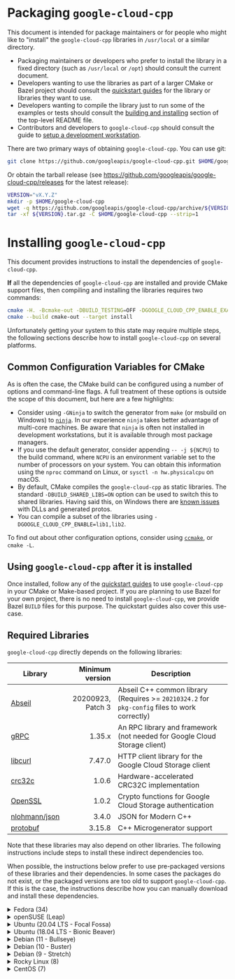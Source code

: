 # Packaging `google-cloud-cpp`

<!-- This is an automatically generated file -->
<!-- Make changes in ci/generate-markdown/generate-packaging.sh -->

This document is intended for package maintainers or for people who might like
to "install" the `google-cloud-cpp` libraries in `/usr/local` or a similar
directory.

* Packaging maintainers or developers who prefer to install the library in a
  fixed directory (such as `/usr/local` or `/opt`) should consult the current
  document.
* Developers wanting to use the libraries as part of a larger CMake or Bazel
  project should consult the [quickstart guides](/README.md#quickstart) for the
  library or libraries they want to use.
* Developers wanting to compile the library just to run some of the examples or
  tests should consult the
  [building and installing](/README.md#building-and-installing) section of the
  top-level README file.
* Contributors and developers to `google-cloud-cpp` should consult the guide to
  [setup a development workstation][howto-setup-dev-workstation].

[howto-setup-dev-workstation]: /doc/contributor/howto-guide-setup-development-workstation.md
[ninja-build]: https://ninja-build.org/
[ccmake]: https://cmake.org/cmake/help/latest/manual/ccmake.1.html
[issues-5489]: https://github.com/googleapis/google-cloud-cpp/issues/5849

There are two primary ways of obtaining `google-cloud-cpp`. You can use git:

```bash
git clone https://github.com/googleapis/google-cloud-cpp.git $HOME/google-cloud-cpp
```

Or obtain the tarball release (see
https://github.com/googleapis/google-cloud-cpp/releases for the latest
release):

```bash
VERSION="vX.Y.Z"
mkdir -p $HOME/google-cloud-cpp
wget -q https://github.com/googleapis/google-cloud-cpp/archive/${VERSION}.tar.gz
tar -xf ${VERSION}.tar.gz -C $HOME/google-cloud-cpp --strip=1
```

# Installing `google-cloud-cpp`

<!-- This is an automatically generated file -->
<!-- Make changes in ci/generate-markdown/generate-packaging.sh -->

This document provides instructions to install the dependencies of
`google-cloud-cpp`.

**If** all the dependencies of `google-cloud-cpp` are installed and provide
CMake support files, then compiling and installing the libraries
requires two commands:

```bash
cmake -H. -Bcmake-out -DBUILD_TESTING=OFF -DGOOGLE_CLOUD_CPP_ENABLE_EXAMPLES=OFF
cmake --build cmake-out --target install
```

Unfortunately getting your system to this state may require multiple steps,
the following sections describe how to install `google-cloud-cpp` on several
platforms.

## Common Configuration Variables for CMake

As is often the case, the CMake build can be configured using a number of
options and command-line flags.  A full treatment of these options is outside
the scope of this document, but here are a few highlights:

* Consider using `-GNinja` to switch the generator from `make` (or msbuild on
  Windows) to [`ninja`][ninja-build]. In our experience `ninja` takes better
  advantage of multi-core machines. Be aware that `ninja` is often not
  installed in development workstations, but it is available through most
  package managers.
* If you use the default generator, consider appending `-- -j ${NCPU}` to the
  build command, where `NCPU` is an environment variable set to the number of
  processors on your system. You can obtain this information using
  the `nproc` command on Linux, or `sysctl -n hw.physicalcpu` on macOS.
* By default, CMake compiles the `google-cloud-cpp` as static libraries. The
  standard `-DBUILD_SHARED_LIBS=ON` option can be used to switch this to shared
  libraries.  Having said this, on Windows there are [known issues][issues-5489]
  with DLLs and generated protos.
* You can compile a subset of the libraries using
  `-DGOOGLE_CLOUD_CPP_ENABLE=lib1,lib2`.

To find out about other configuration options, consider using
[`ccmake`][ccmake], or `cmake -L`.

## Using `google-cloud-cpp` after it is installed

Once installed, follow any of the [quickstart guides](/README.md#quickstart) to
use `google-cloud-cpp` in your CMake or Make-based project. If you are planning
to use Bazel for your own project, there is no need to install
`google-cloud-cpp`, we provide Bazel `BUILD` files for this purpose. The
quickstart guides also cover this use-case.

## Required Libraries

`google-cloud-cpp` directly depends on the following libraries:

| Library | Minimum version | Description |
| ------- | --------------: | ----------- |
| [Abseil][abseil-gh] | 20200923, Patch 3 | Abseil C++ common library (Requires >= `20210324.2` for `pkg-config` files to work correctly)|
| [gRPC][gRPC-gh] | 1.35.x | An RPC library and framework (not needed for Google Cloud Storage client) |
| [libcurl][libcurl-gh] | 7.47.0  | HTTP client library for the Google Cloud Storage client |
| [crc32c][crc32c-gh]  | 1.0.6 | Hardware-accelerated CRC32C implementation |
| [OpenSSL][OpenSSL-gh] | 1.0.2 | Crypto functions for Google Cloud Storage authentication |
| [nlohmann/json][nlohmann-json-gh] | 3.4.0 | JSON for Modern C++ |
| [protobuf][protobuf-gh] | 3.15.8 | C++ Microgenerator support |

[abseil-gh]: https://github.com/abseil/abseil-cpp
[gRPC-gh]: https://github.com/grpc/grpc
[libcurl-gh]: https://github.com/curl/curl
[crc32c-gh]: https://github.com/google/crc32c
[OpenSSL-gh]: https://github.com/openssl/openssl
[nlohmann-json-gh]: https://github.com/nlohmann/json
[protobuf-gh]: https://github.com/protocolbuffers/protobuf

Note that these libraries may also depend on other libraries. The following
instructions include steps to install these indirect dependencies too.

When possible, the instructions below prefer to use pre-packaged versions of
these libraries and their dependencies. In some cases the packages do not exist,
or the packaged versions are too old to support `google-cloud-cpp`. If this is
the case, the instructions describe how you can manually download and install
these dependencies.

<details>
<summary>Fedora (34)</summary>
<br>

Install the minimal development tools:

```bash
sudo dnf makecache && \
sudo dnf install -y ccache cmake curl findutils gcc-c++ git make ninja-build \
        openssl-devel patch unzip tar wget zip zlib-devel
```

Fedora 34 includes packages for gRPC and Protobuf, but they are not
recent enough to support the protos published by Google Cloud. The indirect
dependencies of libcurl, Protobuf, and gRPC are recent enough for our needs.

```bash
sudo dnf makecache && \
sudo dnf install -y c-ares-devel re2-devel libcurl-devel
```

Fedora's version of `pkg-config` (https://github.com/pkgconf/pkgconf) is slow
when handling `.pc` files with lots of `Requires:` deps, which happens with
Abseil. If you plan to use `pkg-config` with any of the installed artifacts,
you may want to use a recent version of the standard `pkg-config` binary. If
not, `sudo dnf install pkgconfig` should work.

```bash
mkdir -p $HOME/Downloads/pkg-config-cpp && cd $HOME/Downloads/pkg-config-cpp
curl -sSL https://pkgconfig.freedesktop.org/releases/pkg-config-0.29.2.tar.gz | \
    tar -xzf - --strip-components=1 && \
    ./configure --with-internal-glib && \
    make -j ${NCPU:-4} && \
sudo make install && \
sudo ldconfig
```

The following steps will install libraries and tools in `/usr/local`. By
default pkg-config does not search in these directories.

```bash
export PKG_CONFIG_PATH=/usr/local/lib64/pkgconfig:/usr/local/lib/pkgconfig:/usr/lib64/pkgconfig
```

#### Abseil

We need a recent version of Abseil.

```bash
mkdir -p $HOME/Downloads/abseil-cpp && cd $HOME/Downloads/abseil-cpp
curl -sSL https://github.com/abseil/abseil-cpp/archive/20211102.0.tar.gz | \
    tar -xzf - --strip-components=1 && \
    sed -i 's/^#define ABSL_OPTION_USE_\(.*\) 2/#define ABSL_OPTION_USE_\1 0/' "absl/base/options.h" && \
    cmake \
      -DCMAKE_BUILD_TYPE=Release \
      -DBUILD_TESTING=OFF \
      -DBUILD_SHARED_LIBS=yes \
      -DCMAKE_CXX_STANDARD=11 \
      -H. -Bcmake-out && \
    cmake --build cmake-out -- -j ${NCPU:-4} && \
sudo cmake --build cmake-out --target install -- -j ${NCPU:-4} && \
sudo ldconfig
```

#### crc32c

The project depends on the Crc32c library, we need to compile this from
source:

```bash
mkdir -p $HOME/Downloads/crc32c && cd $HOME/Downloads/crc32c
curl -sSL https://github.com/google/crc32c/archive/1.1.2.tar.gz | \
    tar -xzf - --strip-components=1 && \
    cmake \
        -DCMAKE_BUILD_TYPE=Release \
        -DBUILD_SHARED_LIBS=yes \
        -DCRC32C_BUILD_TESTS=OFF \
        -DCRC32C_BUILD_BENCHMARKS=OFF \
        -DCRC32C_USE_GLOG=OFF \
        -H. -Bcmake-out && \
    cmake --build cmake-out -- -j ${NCPU:-4} && \
sudo cmake --build cmake-out --target install -- -j ${NCPU:-4} && \
sudo ldconfig
```

#### nlohmann_json library

The project depends on the nlohmann_json library. We use CMake to
install it as this installs the necessary CMake configuration files.
Note that this is a header-only library, and often installed manually.
This leaves your environment without support for CMake pkg-config.

```bash
mkdir -p $HOME/Downloads/json && cd $HOME/Downloads/json
curl -sSL https://github.com/nlohmann/json/archive/v3.10.4.tar.gz | \
    tar -xzf - --strip-components=1 && \
    cmake \
      -DCMAKE_BUILD_TYPE=Release \
      -DBUILD_SHARED_LIBS=yes \
      -DBUILD_TESTING=OFF \
      -DJSON_BuildTests=OFF \
      -H. -Bcmake-out/nlohmann/json && \
sudo cmake --build cmake-out/nlohmann/json --target install -- -j ${NCPU:-4} && \
sudo ldconfig
```

#### Protobuf

Unless you are only using the Google Cloud Storage library the project
needs Protobuf and gRPC. Unfortunately the version of Protobuf that ships
with Fedora 34 is not recent enough to support the protos published by
Google Cloud. We need to build from source:

```bash
mkdir -p $HOME/Downloads/protobuf && cd $HOME/Downloads/protobuf
curl -sSL https://github.com/protocolbuffers/protobuf/archive/v3.19.1.tar.gz | \
    tar -xzf - --strip-components=1 && \
    cmake \
        -DCMAKE_BUILD_TYPE=Release \
        -DBUILD_SHARED_LIBS=yes \
        -Dprotobuf_BUILD_TESTS=OFF \
        -Hcmake -Bcmake-out && \
sudo cmake --build cmake-out --target install -- -j ${NCPU:-4} && \
sudo ldconfig
```

#### gRPC

Finally we build gRPC from source also:

```bash
mkdir -p $HOME/Downloads/grpc && cd $HOME/Downloads/grpc
curl -sSL https://github.com/grpc/grpc/archive/v1.42.0.tar.gz | \
    tar -xzf - --strip-components=1 && \
    cmake \
        -DCMAKE_BUILD_TYPE=Release \
        -DBUILD_SHARED_LIBS=ON \
        -DgRPC_INSTALL=ON \
        -DgRPC_BUILD_TESTS=OFF \
        -DgRPC_ABSL_PROVIDER=package \
        -DgRPC_CARES_PROVIDER=package \
        -DgRPC_PROTOBUF_PROVIDER=package \
        -DgRPC_RE2_PROVIDER=package \
        -DgRPC_SSL_PROVIDER=package \
        -DgRPC_ZLIB_PROVIDER=package \
        -H. -Bcmake-out && \
sudo cmake --build cmake-out --target install -- -j ${NCPU:-4} && \
sudo ldconfig
```

#### Compile and install the main project

We can now compile and install `google-cloud-cpp`

```bash
# Pick a location to install the artifacts, e.g., `/usr/local` or `/opt`
PREFIX="${HOME}/google-cloud-cpp-installed"
cmake -H. -Bcmake-out \
  -DBUILD_TESTING=OFF \
  -DGOOGLE_CLOUD_CPP_ENABLE_EXAMPLES=OFF \
  -DCMAKE_INSTALL_PREFIX="${PREFIX}"
cmake --build cmake-out -- -j "$(nproc)"
cmake --build cmake-out --target install
```

</details>

<details>
<summary>openSUSE (Leap)</summary>
<br>

Install the minimal development tools, libcurl and OpenSSL. The gRPC Makefile
uses `which` to determine whether the compiler is available. Install this
command for the extremely rare case where it may be missing from your
workstation or build server.

```bash
sudo zypper refresh && \
sudo zypper install --allow-downgrade -y automake ccache cmake curl \
        gcc gcc-c++ git gzip libcurl-devel libopenssl-devel \
        libtool make patch re2-devel tar wget which zlib zlib-devel-static
```

The following steps will install libraries and tools in `/usr/local`. openSUSE
does not search for shared libraries in these directories by default, there
are multiple ways to solve this problem, the following steps are one solution:

```bash
(echo "/usr/local/lib" ; echo "/usr/local/lib64") | \
sudo tee /etc/ld.so.conf.d/usrlocal.conf
export PKG_CONFIG_PATH=/usr/local/lib/pkgconfig:/usr/local/lib64/pkgconfig
export PATH=/usr/local/bin:${PATH}
```

#### Abseil

We need a recent version of Abseil.

```bash
mkdir -p $HOME/Downloads/abseil-cpp && cd $HOME/Downloads/abseil-cpp
curl -sSL https://github.com/abseil/abseil-cpp/archive/20211102.0.tar.gz | \
    tar -xzf - --strip-components=1 && \
    sed -i 's/^#define ABSL_OPTION_USE_\(.*\) 2/#define ABSL_OPTION_USE_\1 0/' "absl/base/options.h" && \
    cmake \
      -DCMAKE_BUILD_TYPE=Release \
      -DBUILD_TESTING=OFF \
      -DBUILD_SHARED_LIBS=yes \
      -DCMAKE_CXX_STANDARD=11 \
      -H. -Bcmake-out && \
    cmake --build cmake-out -- -j ${NCPU:-4} && \
sudo cmake --build cmake-out --target install -- -j ${NCPU:-4} && \
sudo ldconfig
```

#### Protobuf

We need to install a version of Protobuf that is recent enough to support the
Google Cloud Platform proto files:

```bash
mkdir -p $HOME/Downloads/protobuf && cd $HOME/Downloads/protobuf
curl -sSL https://github.com/protocolbuffers/protobuf/archive/v3.19.1.tar.gz | \
    tar -xzf - --strip-components=1 && \
    cmake \
        -DCMAKE_BUILD_TYPE=Release \
        -DBUILD_SHARED_LIBS=yes \
        -Dprotobuf_BUILD_TESTS=OFF \
        -Hcmake -Bcmake-out && \
    cmake --build cmake-out -- -j ${NCPU:-4} && \
sudo cmake --build cmake-out --target install -- -j ${NCPU:-4} && \
sudo ldconfig
```

#### c-ares

Recent versions of gRPC require c-ares >= 1.11, while openSUSE/Leap
distributes c-ares-1.9. Manually install a newer version:

```bash
mkdir -p $HOME/Downloads/c-ares && cd $HOME/Downloads/c-ares
curl -sSL https://github.com/c-ares/c-ares/archive/cares-1_14_0.tar.gz | \
    tar -xzf - --strip-components=1 && \
    ./buildconf && ./configure && make -j ${NCPU:-4} && \
sudo make install && \
sudo ldconfig
```

#### gRPC

We also need a version of gRPC that is recent enough to support the Google
Cloud Platform proto files. We manually install it using:

```bash
mkdir -p $HOME/Downloads/grpc && cd $HOME/Downloads/grpc
curl -sSL https://github.com/grpc/grpc/archive/v1.42.0.tar.gz | \
    tar -xzf - --strip-components=1 && \
    cmake \
        -DCMAKE_BUILD_TYPE=Release \
        -DgRPC_INSTALL=ON \
        -DgRPC_BUILD_TESTS=OFF \
        -DgRPC_ABSL_PROVIDER=package \
        -DgRPC_CARES_PROVIDER=package \
        -DgRPC_PROTOBUF_PROVIDER=package \
        -DgRPC_RE2_PROVIDER=package \
        -DgRPC_SSL_PROVIDER=package \
        -DgRPC_ZLIB_PROVIDER=package \
        -H. -Bcmake-out && \
    cmake --build cmake-out -- -j ${NCPU:-4} && \
sudo cmake --build cmake-out --target install -- -j ${NCPU:-4} && \
sudo ldconfig
```

#### crc32c

The project depends on the Crc32c library, we need to compile this from
source:

```bash
mkdir -p $HOME/Downloads/crc32c && cd $HOME/Downloads/crc32c
curl -sSL https://github.com/google/crc32c/archive/1.1.2.tar.gz | \
    tar -xzf - --strip-components=1 && \
    cmake \
        -DCMAKE_BUILD_TYPE=Release \
        -DBUILD_SHARED_LIBS=yes \
        -DCRC32C_BUILD_TESTS=OFF \
        -DCRC32C_BUILD_BENCHMARKS=OFF \
        -DCRC32C_USE_GLOG=OFF \
        -H. -Bcmake-out && \
    cmake --build cmake-out -- -j ${NCPU:-4} && \
sudo cmake --build cmake-out --target install -- -j ${NCPU:-4} && \
sudo ldconfig
```

#### nlohmann_json library

The project depends on the nlohmann_json library. We use CMake to
install it as this installs the necessary CMake configuration files.
Note that this is a header-only library, and often installed manually.
This leaves your environment without support for CMake pkg-config.

```bash
mkdir -p $HOME/Downloads/json && cd $HOME/Downloads/json
curl -sSL https://github.com/nlohmann/json/archive/v3.10.4.tar.gz | \
    tar -xzf - --strip-components=1 && \
    cmake \
      -DCMAKE_BUILD_TYPE=Release \
      -DBUILD_SHARED_LIBS=yes \
      -DBUILD_TESTING=OFF \
      -DJSON_BuildTests=OFF \
      -H. -Bcmake-out/nlohmann/json && \
sudo cmake --build cmake-out/nlohmann/json --target install -- -j ${NCPU:-4} && \
sudo ldconfig
```

#### Compile and install the main project

We can now compile and install `google-cloud-cpp`

```bash
# Pick a location to install the artifacts, e.g., `/usr/local` or `/opt`
PREFIX="${HOME}/google-cloud-cpp-installed"
cmake -H. -Bcmake-out \
  -DBUILD_TESTING=OFF \
  -DGOOGLE_CLOUD_CPP_ENABLE_EXAMPLES=OFF \
  -DCMAKE_INSTALL_PREFIX="${PREFIX}"
cmake --build cmake-out -- -j "$(nproc)"
cmake --build cmake-out --target install
```

</details>

<details>
<summary>Ubuntu (20.04 LTS - Focal Fossa)</summary>
<br>

Install the minimal development tools, libcurl, OpenSSL and libc-ares:

```bash
export DEBIAN_FRONTEND=noninteractive
sudo apt-get update && \
sudo apt-get --no-install-recommends install -y apt-transport-https apt-utils \
        automake build-essential ccache cmake ca-certificates curl git \
        gcc g++ libc-ares-dev libc-ares2 libcurl4-openssl-dev libre2-dev \
        libssl-dev m4 make pkg-config tar wget zlib1g-dev
```

#### Abseil

We need a recent version of Abseil.

```bash
mkdir -p $HOME/Downloads/abseil-cpp && cd $HOME/Downloads/abseil-cpp
curl -sSL https://github.com/abseil/abseil-cpp/archive/20211102.0.tar.gz | \
    tar -xzf - --strip-components=1 && \
    sed -i 's/^#define ABSL_OPTION_USE_\(.*\) 2/#define ABSL_OPTION_USE_\1 0/' "absl/base/options.h" && \
    cmake \
      -DCMAKE_BUILD_TYPE=Release \
      -DBUILD_TESTING=OFF \
      -DBUILD_SHARED_LIBS=yes \
      -DCMAKE_CXX_STANDARD=11 \
      -H. -Bcmake-out && \
    cmake --build cmake-out -- -j ${NCPU:-4} && \
sudo cmake --build cmake-out --target install -- -j ${NCPU:-4} && \
sudo ldconfig
```

#### Protobuf

We need to install a version of Protobuf that is recent enough to support the
Google Cloud Platform proto files:

```bash
mkdir -p $HOME/Downloads/protobuf && cd $HOME/Downloads/protobuf
curl -sSL https://github.com/protocolbuffers/protobuf/archive/v3.19.1.tar.gz | \
    tar -xzf - --strip-components=1 && \
    cmake \
        -DCMAKE_BUILD_TYPE=Release \
        -DBUILD_SHARED_LIBS=yes \
        -Dprotobuf_BUILD_TESTS=OFF \
        -Hcmake -Bcmake-out && \
    cmake --build cmake-out -- -j ${NCPU:-4} && \
sudo cmake --build cmake-out --target install -- -j ${NCPU:-4} && \
sudo ldconfig
```

#### gRPC

We also need a version of gRPC that is recent enough to support the Google
Cloud Platform proto files. We install it using:

```bash
mkdir -p $HOME/Downloads/grpc && cd $HOME/Downloads/grpc
curl -sSL https://github.com/grpc/grpc/archive/v1.42.0.tar.gz | \
    tar -xzf - --strip-components=1 && \
    cmake \
        -DCMAKE_BUILD_TYPE=Release \
        -DgRPC_INSTALL=ON \
        -DgRPC_BUILD_TESTS=OFF \
        -DgRPC_ABSL_PROVIDER=package \
        -DgRPC_CARES_PROVIDER=package \
        -DgRPC_PROTOBUF_PROVIDER=package \
        -DgRPC_RE2_PROVIDER=package \
        -DgRPC_SSL_PROVIDER=package \
        -DgRPC_ZLIB_PROVIDER=package \
        -H. -Bcmake-out && \
    cmake --build cmake-out -- -j ${NCPU:-4} && \
sudo cmake --build cmake-out --target install -- -j ${NCPU:-4} && \
sudo ldconfig
```

#### crc32c

The project depends on the Crc32c library, we need to compile this from
source:

```bash
mkdir -p $HOME/Downloads/crc32c && cd $HOME/Downloads/crc32c
curl -sSL https://github.com/google/crc32c/archive/1.1.2.tar.gz | \
    tar -xzf - --strip-components=1 && \
    cmake \
        -DCMAKE_BUILD_TYPE=Release \
        -DBUILD_SHARED_LIBS=yes \
        -DCRC32C_BUILD_TESTS=OFF \
        -DCRC32C_BUILD_BENCHMARKS=OFF \
        -DCRC32C_USE_GLOG=OFF \
        -H. -Bcmake-out && \
    cmake --build cmake-out -- -j ${NCPU:-4} && \
sudo cmake --build cmake-out --target install -- -j ${NCPU:-4} && \
sudo ldconfig
```

#### nlohmann_json library

The project depends on the nlohmann_json library. We use CMake to
install it as this installs the necessary CMake configuration files.
Note that this is a header-only library, and often installed manually.
This leaves your environment without support for CMake pkg-config.

```bash
mkdir -p $HOME/Downloads/json && cd $HOME/Downloads/json
curl -sSL https://github.com/nlohmann/json/archive/v3.10.4.tar.gz | \
    tar -xzf - --strip-components=1 && \
    cmake \
      -DCMAKE_BUILD_TYPE=Release \
      -DBUILD_SHARED_LIBS=yes \
      -DBUILD_TESTING=OFF \
      -DJSON_BuildTests=OFF \
      -H. -Bcmake-out/nlohmann/json && \
sudo cmake --build cmake-out/nlohmann/json --target install -- -j ${NCPU:-4} && \
sudo ldconfig
```

#### Compile and install the main project

We can now compile and install `google-cloud-cpp`

```bash
# Pick a location to install the artifacts, e.g., `/usr/local` or `/opt`
PREFIX="${HOME}/google-cloud-cpp-installed"
cmake -H. -Bcmake-out \
  -DBUILD_TESTING=OFF \
  -DGOOGLE_CLOUD_CPP_ENABLE_EXAMPLES=OFF \
  -DCMAKE_INSTALL_PREFIX="${PREFIX}"
cmake --build cmake-out -- -j "$(nproc)"
cmake --build cmake-out --target install
```

</details>

<details>
<summary>Ubuntu (18.04 LTS - Bionic Beaver)</summary>
<br>

Install the minimal development tools, libcurl, OpenSSL and libc-ares:

```bash
sudo apt-get update && \
sudo apt-get --no-install-recommends install -y apt-transport-https apt-utils \
        automake build-essential ccache cmake ca-certificates curl git \
        gcc g++ libc-ares-dev libc-ares2 libcurl4-openssl-dev libssl-dev m4 \
        make pkg-config tar wget zlib1g-dev
```

#### Abseil

We need a recent version of Abseil.

```bash
mkdir -p $HOME/Downloads/abseil-cpp && cd $HOME/Downloads/abseil-cpp
curl -sSL https://github.com/abseil/abseil-cpp/archive/20211102.0.tar.gz | \
    tar -xzf - --strip-components=1 && \
    sed -i 's/^#define ABSL_OPTION_USE_\(.*\) 2/#define ABSL_OPTION_USE_\1 0/' "absl/base/options.h" && \
    cmake \
      -DCMAKE_BUILD_TYPE=Release \
      -DBUILD_TESTING=OFF \
      -DBUILD_SHARED_LIBS=yes \
      -DCMAKE_CXX_STANDARD=11 \
      -H. -Bcmake-out && \
    cmake --build cmake-out -- -j ${NCPU:-4} && \
sudo cmake --build cmake-out --target install -- -j ${NCPU:-4} && \
sudo ldconfig
```

#### Protobuf

We need to install a version of Protobuf that is recent enough to support the
Google Cloud Platform proto files:

```bash
mkdir -p $HOME/Downloads/protobuf && cd $HOME/Downloads/protobuf
curl -sSL https://github.com/protocolbuffers/protobuf/archive/v3.19.1.tar.gz | \
    tar -xzf - --strip-components=1 && \
    cmake \
        -DCMAKE_BUILD_TYPE=Release \
        -DBUILD_SHARED_LIBS=yes \
        -Dprotobuf_BUILD_TESTS=OFF \
        -Hcmake -Bcmake-out && \
    cmake --build cmake-out -- -j ${NCPU:-4} && \
sudo cmake --build cmake-out --target install -- -j ${NCPU:-4} && \
sudo ldconfig
```

#### RE2

We need a newer version of RE2 than the system package provides.

```bash
mkdir -p $HOME/Downloads/re2 && cd $HOME/Downloads/re2
curl -sSL https://github.com/google/re2/archive/2020-11-01.tar.gz | \
    tar -xzf - --strip-components=1 && \
    cmake -DCMAKE_BUILD_TYPE=Release \
        -DBUILD_SHARED_LIBS=ON \
        -DRE2_BUILD_TESTING=OFF \
        -H. -Bcmake-out && \
    cmake --build cmake-out -- -j ${NCPU:-4} && \
sudo cmake --build cmake-out --target install -- -j ${NCPU:-4} && \
sudo ldconfig
```

#### gRPC

We also need a version of gRPC that is recent enough to support the Google
Cloud Platform proto files. We install it using:

```bash
mkdir -p $HOME/Downloads/grpc && cd $HOME/Downloads/grpc
curl -sSL https://github.com/grpc/grpc/archive/v1.42.0.tar.gz | \
    tar -xzf - --strip-components=1 && \
    cmake \
        -DCMAKE_BUILD_TYPE=Release \
        -DgRPC_INSTALL=ON \
        -DgRPC_BUILD_TESTS=OFF \
        -DgRPC_ABSL_PROVIDER=package \
        -DgRPC_CARES_PROVIDER=package \
        -DgRPC_PROTOBUF_PROVIDER=package \
        -DgRPC_RE2_PROVIDER=package \
        -DgRPC_SSL_PROVIDER=package \
        -DgRPC_ZLIB_PROVIDER=package \
        -H. -Bcmake-out && \
    cmake --build cmake-out -- -j ${NCPU:-4} && \
sudo cmake --build cmake-out --target install -- -j ${NCPU:-4} && \
sudo ldconfig
```

#### crc32c

The project depends on the Crc32c library, we need to compile this from
source:

```bash
mkdir -p $HOME/Downloads/crc32c && cd $HOME/Downloads/crc32c
curl -sSL https://github.com/google/crc32c/archive/1.1.2.tar.gz | \
    tar -xzf - --strip-components=1 && \
    cmake \
        -DCMAKE_BUILD_TYPE=Release \
        -DBUILD_SHARED_LIBS=yes \
        -DCRC32C_BUILD_TESTS=OFF \
        -DCRC32C_BUILD_BENCHMARKS=OFF \
        -DCRC32C_USE_GLOG=OFF \
        -H. -Bcmake-out && \
    cmake --build cmake-out -- -j ${NCPU:-4} && \
sudo cmake --build cmake-out --target install -- -j ${NCPU:-4} && \
sudo ldconfig
```

#### nlohmann_json library

The project depends on the nlohmann_json library. We use CMake to
install it as this installs the necessary CMake configuration files.
Note that this is a header-only library, and often installed manually.
This leaves your environment without support for CMake pkg-config.

```bash
mkdir -p $HOME/Downloads/json && cd $HOME/Downloads/json
curl -sSL https://github.com/nlohmann/json/archive/v3.10.4.tar.gz | \
    tar -xzf - --strip-components=1 && \
    cmake \
      -DCMAKE_BUILD_TYPE=Release \
      -DBUILD_SHARED_LIBS=yes \
      -DBUILD_TESTING=OFF \
      -DJSON_BuildTests=OFF \
      -H. -Bcmake-out/nlohmann/json && \
sudo cmake --build cmake-out/nlohmann/json --target install -- -j ${NCPU:-4} && \
sudo ldconfig
```

#### Compile and install the main project

We can now compile and install `google-cloud-cpp`

```bash
# Pick a location to install the artifacts, e.g., `/usr/local` or `/opt`
PREFIX="${HOME}/google-cloud-cpp-installed"
cmake -H. -Bcmake-out \
  -DBUILD_TESTING=OFF \
  -DGOOGLE_CLOUD_CPP_ENABLE_EXAMPLES=OFF \
  -DCMAKE_INSTALL_PREFIX="${PREFIX}"
cmake --build cmake-out -- -j "$(nproc)"
cmake --build cmake-out --target install
```

</details>

<details>
<summary>Debian (11 - Bullseye)</summary>
<br>

Install the minimal development tools, libcurl, and OpenSSL:

```bash
sudo apt-get update && \
sudo apt-get --no-install-recommends install -y apt-transport-https apt-utils \
        automake build-essential ca-certificates ccache cmake curl git \
        gcc g++ libc-ares-dev libc-ares2 libcurl4-openssl-dev libre2-dev \
        libssl-dev m4 make ninja-build pkg-config tar wget zlib1g-dev
```

#### Abseil

Debian 11 ships with Abseil==20200923.3.  Unfortunately, the current gRPC version needs
Abseil>=20210324.

```bash
mkdir -p $HOME/Downloads/abseil-cpp && cd $HOME/Downloads/abseil-cpp
curl -sSL https://github.com/abseil/abseil-cpp/archive/20211102.0.tar.gz | \
    tar -xzf - --strip-components=1 && \
    sed -i 's/^#define ABSL_OPTION_USE_\(.*\) 2/#define ABSL_OPTION_USE_\1 0/' "absl/base/options.h" && \
    cmake \
      -DCMAKE_BUILD_TYPE=Release \
      -DBUILD_TESTING=OFF \
      -DBUILD_SHARED_LIBS=yes \
      -DCMAKE_CXX_STANDARD=11 \
      -H. -Bcmake-out && \
    cmake --build cmake-out -- -j ${NCPU:-4} && \
sudo cmake --build cmake-out --target install -- -j ${NCPU:-4} && \
sudo ldconfig
```

#### crc32c

The project depends on the Crc32c library, we need to compile this from
source:

```bash
mkdir -p $HOME/Downloads/crc32c && cd $HOME/Downloads/crc32c
curl -sSL https://github.com/google/crc32c/archive/1.1.2.tar.gz | \
    tar -xzf - --strip-components=1 && \
    cmake \
        -DCMAKE_BUILD_TYPE=Release \
        -DBUILD_SHARED_LIBS=yes \
        -DCRC32C_BUILD_TESTS=OFF \
        -DCRC32C_BUILD_BENCHMARKS=OFF \
        -DCRC32C_USE_GLOG=OFF \
        -H. -Bcmake-out && \
    cmake --build cmake-out -- -j ${NCPU:-4} && \
sudo cmake --build cmake-out --target install -- -j ${NCPU:-4} && \
sudo ldconfig
```

#### nlohmann_json library

Debian 11 also ships with nlohmann-json==3.9.1, which is recent enough for our needs:

```bash
sudo apt-get update && \
sudo apt-get --no-install-recommends install -y nlohmann-json3-dev
```

#### Protobuf

Unless you are only using the Google Cloud Storage library the project
needs Protobuf and gRPC. Unfortunately the version of Protobuf that ships
with Debian 11 is not recent enough to support the protos published by
Google Cloud. We need to build from source:

```bash
mkdir -p $HOME/Downloads/protobuf && cd $HOME/Downloads/protobuf
curl -sSL https://github.com/protocolbuffers/protobuf/archive/v3.19.1.tar.gz | \
    tar -xzf - --strip-components=1 && \
    cmake \
        -DCMAKE_BUILD_TYPE=Release \
        -DBUILD_SHARED_LIBS=yes \
        -Dprotobuf_BUILD_TESTS=OFF \
        -Hcmake -Bcmake-out && \
sudo cmake --build cmake-out --target install -- -j ${NCPU:-4} && \
sudo ldconfig
```

#### gRPC

Finally we build gRPC from source also:

```bash
mkdir -p $HOME/Downloads/grpc && cd $HOME/Downloads/grpc
curl -sSL https://github.com/grpc/grpc/archive/v1.42.0.tar.gz | \
    tar -xzf - --strip-components=1 && \
    cmake \
        -DCMAKE_BUILD_TYPE=Release \
        -DBUILD_SHARED_LIBS=ON \
        -DgRPC_INSTALL=ON \
        -DgRPC_BUILD_TESTS=OFF \
        -DgRPC_ABSL_PROVIDER=package \
        -DgRPC_CARES_PROVIDER=package \
        -DgRPC_PROTOBUF_PROVIDER=package \
        -DgRPC_RE2_PROVIDER=package \
        -DgRPC_SSL_PROVIDER=package \
        -DgRPC_ZLIB_PROVIDER=package \
        -H. -Bcmake-out && \
sudo cmake --build cmake-out --target install -- -j ${NCPU:-4} && \
sudo ldconfig
```

#### Compile and install the main project

We can now compile and install `google-cloud-cpp`

```bash
# Pick a location to install the artifacts, e.g., `/usr/local` or `/opt`
PREFIX="${HOME}/google-cloud-cpp-installed"
cmake -H. -Bcmake-out \
  -DBUILD_TESTING=OFF \
  -DGOOGLE_CLOUD_CPP_ENABLE_EXAMPLES=OFF \
  -DCMAKE_INSTALL_PREFIX="${PREFIX}"
cmake --build cmake-out -- -j "$(nproc)"
cmake --build cmake-out --target install
```

</details>

<details>
<summary>Debian (10 - Buster)</summary>
<br>

Install the minimal development tools, libcurl, and OpenSSL:

```bash
sudo apt-get update && \
sudo apt-get --no-install-recommends install -y apt-transport-https apt-utils \
        automake build-essential ca-certificates ccache cmake curl git \
        gcc g++ libc-ares-dev libc-ares2 libcurl4-openssl-dev libre2-dev \
        libssl-dev m4 make ninja-build pkg-config tar wget zlib1g-dev
```

#### Abseil

We need a recent version of Abseil.

```bash
mkdir -p $HOME/Downloads/abseil-cpp && cd $HOME/Downloads/abseil-cpp
curl -sSL https://github.com/abseil/abseil-cpp/archive/20211102.0.tar.gz | \
    tar -xzf - --strip-components=1 && \
    sed -i 's/^#define ABSL_OPTION_USE_\(.*\) 2/#define ABSL_OPTION_USE_\1 0/' "absl/base/options.h" && \
    cmake \
      -DCMAKE_BUILD_TYPE=Release \
      -DBUILD_TESTING=OFF \
      -DBUILD_SHARED_LIBS=yes \
      -DCMAKE_CXX_STANDARD=11 \
      -H. -Bcmake-out && \
    cmake --build cmake-out -- -j ${NCPU:-4} && \
sudo cmake --build cmake-out --target install -- -j ${NCPU:-4} && \
sudo ldconfig
```

#### crc32c

The project depends on the Crc32c library, we need to compile this from
source:

```bash
mkdir -p $HOME/Downloads/crc32c && cd $HOME/Downloads/crc32c
curl -sSL https://github.com/google/crc32c/archive/1.1.2.tar.gz | \
    tar -xzf - --strip-components=1 && \
    cmake \
        -DCMAKE_BUILD_TYPE=Release \
        -DBUILD_SHARED_LIBS=yes \
        -DCRC32C_BUILD_TESTS=OFF \
        -DCRC32C_BUILD_BENCHMARKS=OFF \
        -DCRC32C_USE_GLOG=OFF \
        -H. -Bcmake-out && \
    cmake --build cmake-out -- -j ${NCPU:-4} && \
sudo cmake --build cmake-out --target install -- -j ${NCPU:-4} && \
sudo ldconfig
```

#### nlohmann_json library

The project depends on the nlohmann_json library. We use CMake to
install it as this installs the necessary CMake configuration files.
Note that this is a header-only library, and often installed manually.
This leaves your environment without support for CMake pkg-config.

```bash
mkdir -p $HOME/Downloads/json && cd $HOME/Downloads/json
curl -sSL https://github.com/nlohmann/json/archive/v3.10.4.tar.gz | \
    tar -xzf - --strip-components=1 && \
    cmake \
      -DCMAKE_BUILD_TYPE=Release \
      -DBUILD_SHARED_LIBS=yes \
      -DBUILD_TESTING=OFF \
      -DJSON_BuildTests=OFF \
      -H. -Bcmake-out/nlohmann/json && \
sudo cmake --build cmake-out/nlohmann/json --target install -- -j ${NCPU:-4} && \
sudo ldconfig
```

#### Protobuf

Unless you are only using the Google Cloud Storage library the project
needs Protobuf and gRPC. Unfortunately the version of Protobuf that ships
with Debian 10 is not recent enough to support the protos published by
Google Cloud. We need to build from source:

```bash
mkdir -p $HOME/Downloads/protobuf && cd $HOME/Downloads/protobuf
curl -sSL https://github.com/protocolbuffers/protobuf/archive/v3.19.1.tar.gz | \
    tar -xzf - --strip-components=1 && \
    cmake \
        -DCMAKE_BUILD_TYPE=Release \
        -DBUILD_SHARED_LIBS=yes \
        -Dprotobuf_BUILD_TESTS=OFF \
        -Hcmake -Bcmake-out && \
sudo cmake --build cmake-out --target install -- -j ${NCPU:-4} && \
sudo ldconfig
```

#### gRPC

Finally we build gRPC from source also:

```bash
mkdir -p $HOME/Downloads/grpc && cd $HOME/Downloads/grpc
curl -sSL https://github.com/grpc/grpc/archive/v1.42.0.tar.gz | \
    tar -xzf - --strip-components=1 && \
    cmake \
        -DCMAKE_BUILD_TYPE=Release \
        -DBUILD_SHARED_LIBS=ON \
        -DgRPC_INSTALL=ON \
        -DgRPC_BUILD_TESTS=OFF \
        -DgRPC_ABSL_PROVIDER=package \
        -DgRPC_CARES_PROVIDER=package \
        -DgRPC_PROTOBUF_PROVIDER=package \
        -DgRPC_RE2_PROVIDER=package \
        -DgRPC_SSL_PROVIDER=package \
        -DgRPC_ZLIB_PROVIDER=package \
        -H. -Bcmake-out && \
sudo cmake --build cmake-out --target install -- -j ${NCPU:-4} && \
sudo ldconfig
```

#### Compile and install the main project

We can now compile and install `google-cloud-cpp`

```bash
# Pick a location to install the artifacts, e.g., `/usr/local` or `/opt`
PREFIX="${HOME}/google-cloud-cpp-installed"
cmake -H. -Bcmake-out \
  -DBUILD_TESTING=OFF \
  -DGOOGLE_CLOUD_CPP_ENABLE_EXAMPLES=OFF \
  -DCMAKE_INSTALL_PREFIX="${PREFIX}"
cmake --build cmake-out -- -j "$(nproc)"
cmake --build cmake-out --target install
```

</details>

<details>
<summary>Debian (9 - Stretch)</summary>
<br>

First install the development tools and libcurl.
On Debian 9, libcurl links against openssl-1.0.2, and one must link
against the same version or risk an inconsistent configuration of the library.
This is especially important for multi-threaded applications, as openssl-1.0.2
requires explicitly setting locking callbacks. Therefore, to use libcurl one
must link against openssl-1.0.2. To do so, we need to install libssl1.0-dev.
Note that this removes libssl-dev if you have it installed already, and would
prevent you from compiling against openssl-1.1.0.

```bash
sudo apt-get update && \
sudo apt-get --no-install-recommends install -y apt-transport-https apt-utils \
        automake build-essential ccache cmake ca-certificates curl git \
        gcc g++ libcurl4-openssl-dev libssl1.0-dev libtool make m4 pkg-config \
        tar wget zlib1g-dev
```

#### Abseil

We need a recent version of Abseil.

```bash
mkdir -p $HOME/Downloads/abseil-cpp && cd $HOME/Downloads/abseil-cpp
curl -sSL https://github.com/abseil/abseil-cpp/archive/20211102.0.tar.gz | \
    tar -xzf - --strip-components=1 && \
    sed -i 's/^#define ABSL_OPTION_USE_\(.*\) 2/#define ABSL_OPTION_USE_\1 0/' "absl/base/options.h" && \
    cmake \
      -DCMAKE_BUILD_TYPE=Release \
      -DBUILD_TESTING=OFF \
      -DBUILD_SHARED_LIBS=yes \
      -DCMAKE_CXX_STANDARD=11 \
      -H. -Bcmake-out && \
    cmake --build cmake-out -- -j ${NCPU:-4} && \
sudo cmake --build cmake-out --target install -- -j ${NCPU:-4} && \
sudo ldconfig
```

#### Protobuf

We need to install a version of Protobuf that is recent enough to support the
Google Cloud Platform proto files:

```bash
mkdir -p $HOME/Downloads/protobuf && cd $HOME/Downloads/protobuf
curl -sSL https://github.com/protocolbuffers/protobuf/archive/v3.19.1.tar.gz | \
    tar -xzf - --strip-components=1 && \
    cmake \
        -DCMAKE_BUILD_TYPE=Release \
        -DBUILD_SHARED_LIBS=yes \
        -Dprotobuf_BUILD_TESTS=OFF \
        -Hcmake -Bcmake-out && \
    cmake --build cmake-out -- -j ${NCPU:-4} && \
sudo cmake --build cmake-out --target install -- -j ${NCPU:-4} && \
sudo ldconfig
```

#### c-ares

Recent versions of gRPC require c-ares >= 1.13, while Debian Stretch
distributes c-ares-1.12. Manually install a newer version:

```bash
mkdir -p $HOME/Downloads/c-ares && cd $HOME/Downloads/c-ares
curl -sSL https://github.com/c-ares/c-ares/archive/cares-1_14_0.tar.gz | \
    tar -xzf - --strip-components=1 && \
    ./buildconf && ./configure && make -j ${NCPU:-4} && \
sudo make install && \
sudo ldconfig
```

#### RE2

We need a newer version of RE2 than the system package provides.

```bash
mkdir -p $HOME/Downloads/re2 && cd $HOME/Downloads/re2
curl -sSL https://github.com/google/re2/archive/2020-11-01.tar.gz | \
    tar -xzf - --strip-components=1 && \
    cmake -DCMAKE_BUILD_TYPE=Release \
        -DBUILD_SHARED_LIBS=ON \
        -DRE2_BUILD_TESTING=OFF \
        -H. -Bcmake-out && \
    cmake --build cmake-out -- -j ${NCPU:-4} && \
sudo cmake --build cmake-out --target install -- -j ${NCPU:-4} && \
sudo ldconfig
```

#### gRPC

To install gRPC we first need to configure pkg-config to find the version of
Protobuf we just installed in `/usr/local`:

```bash
mkdir -p $HOME/Downloads/grpc && cd $HOME/Downloads/grpc
curl -sSL https://github.com/grpc/grpc/archive/v1.42.0.tar.gz | \
    tar -xzf - --strip-components=1 && \
    cmake \
        -DCMAKE_BUILD_TYPE=Release \
        -DgRPC_INSTALL=ON \
        -DgRPC_BUILD_TESTS=OFF \
        -DgRPC_ABSL_PROVIDER=package \
        -DgRPC_CARES_PROVIDER=package \
        -DgRPC_PROTOBUF_PROVIDER=package \
        -DgRPC_RE2_PROVIDER=package \
        -DgRPC_SSL_PROVIDER=package \
        -DgRPC_ZLIB_PROVIDER=package \
        -H. -Bcmake-out && \
    cmake --build cmake-out -- -j ${NCPU:-4} && \
sudo cmake --build cmake-out --target install -- -j ${NCPU:-4} && \
sudo ldconfig
```

#### crc32c

The project depends on the Crc32c library, we need to compile this from
source:

```bash
mkdir -p $HOME/Downloads/crc32c && cd $HOME/Downloads/crc32c
curl -sSL https://github.com/google/crc32c/archive/1.1.2.tar.gz | \
    tar -xzf - --strip-components=1 && \
    cmake \
        -DCMAKE_BUILD_TYPE=Release \
        -DBUILD_SHARED_LIBS=yes \
        -DCRC32C_BUILD_TESTS=OFF \
        -DCRC32C_BUILD_BENCHMARKS=OFF \
        -DCRC32C_USE_GLOG=OFF \
        -H. -Bcmake-out && \
    cmake --build cmake-out -- -j ${NCPU:-4} && \
sudo cmake --build cmake-out --target install -- -j ${NCPU:-4} && \
sudo ldconfig
```

#### nlohmann_json library

The project depends on the nlohmann_json library. We use CMake to
install it as this installs the necessary CMake configuration files.
Note that this is a header-only library, and often installed manually.
This leaves your environment without support for CMake pkg-config.

```bash
mkdir -p $HOME/Downloads/json && cd $HOME/Downloads/json
curl -sSL https://github.com/nlohmann/json/archive/v3.10.4.tar.gz | \
    tar -xzf - --strip-components=1 && \
    sed -i \
        -e '1s/VERSION 3.8/VERSION 3.5/' \
        -e '/^target_compile_features/d' \
        CMakeLists.txt && \
    cmake \
      -DCMAKE_BUILD_TYPE=Release \
      -DBUILD_SHARED_LIBS=yes \
      -DBUILD_TESTING=OFF \
      -DJSON_BuildTests=OFF \
      -H. -Bcmake-out/nlohmann/json && \
sudo cmake --build cmake-out/nlohmann/json --target install -- -j ${NCPU:-4} && \
sudo ldconfig
```

#### Compile and install the main project

We can now compile and install `google-cloud-cpp`

```bash
# Pick a location to install the artifacts, e.g., `/usr/local` or `/opt`
PREFIX="${HOME}/google-cloud-cpp-installed"
cmake -H. -Bcmake-out \
  -DBUILD_TESTING=OFF \
  -DGOOGLE_CLOUD_CPP_ENABLE_EXAMPLES=OFF \
  -DCMAKE_INSTALL_PREFIX="${PREFIX}"
cmake --build cmake-out -- -j "$(nproc)"
cmake --build cmake-out --target install
```

</details>

<details>
<summary>Rocky Linux (8)</summary>
<br>

Install the minimal development tools, libcurl, OpenSSL, and the c-ares
library (required by gRPC):

```bash
sudo dnf makecache && \
sudo dnf update -y && \
sudo dnf install -y epel-release && \
sudo dnf makecache && \
sudo dnf install -y ccache cmake curl findutils gcc-c++ git make openssl-devel \
        patch re2-devel zlib-devel libcurl-devel c-ares-devel tar wget which
```

Rocky Linux's version of `pkg-config` (https://github.com/pkgconf/pkgconf) is
slow when handling `.pc` files with lots of `Requires:` deps, which happens
with Abseil. If you plan to use `pkg-config` with any of the installed
artifacts, you may want to use a recent version of the standard `pkg-config`
binary. If not, `sudo dnf install pkgconfig` should work.

```bash
mkdir -p $HOME/Downloads/pkg-config-cpp && cd $HOME/Downloads/pkg-config-cpp
curl -sSL https://pkgconfig.freedesktop.org/releases/pkg-config-0.29.2.tar.gz | \
    tar -xzf - --strip-components=1 && \
    ./configure --with-internal-glib && \
    make -j ${NCPU:-4} && \
sudo make install && \
sudo ldconfig
```

The following steps will install libraries and tools in `/usr/local`. By
default Rocky Linux 8 does not search for shared libraries in these
directories, there are multiple ways to solve this problem, the following
steps are one solution:

```bash
(echo "/usr/local/lib" ; echo "/usr/local/lib64") | \
sudo tee /etc/ld.so.conf.d/usrlocal.conf
export PKG_CONFIG_PATH=/usr/local/lib/pkgconfig:/usr/local/lib64/pkgconfig:/usr/lib64/pkgconfig
export PATH=/usr/local/bin:${PATH}
```

#### Abseil

We need a recent version of Abseil.

```bash
mkdir -p $HOME/Downloads/abseil-cpp && cd $HOME/Downloads/abseil-cpp
curl -sSL https://github.com/abseil/abseil-cpp/archive/20211102.0.tar.gz | \
    tar -xzf - --strip-components=1 && \
    sed -i 's/^#define ABSL_OPTION_USE_\(.*\) 2/#define ABSL_OPTION_USE_\1 0/' "absl/base/options.h" && \
    cmake \
      -DCMAKE_BUILD_TYPE=Release \
      -DBUILD_TESTING=OFF \
      -DBUILD_SHARED_LIBS=yes \
      -DCMAKE_CXX_STANDARD=11 \
      -H. -Bcmake-out && \
    cmake --build cmake-out -- -j ${NCPU:-4} && \
sudo cmake --build cmake-out --target install -- -j ${NCPU:-4} && \
sudo ldconfig
```

#### Protobuf

We need to install a version of Protobuf that is recent enough to support the
Google Cloud Platform proto files:

```bash
mkdir -p $HOME/Downloads/protobuf && cd $HOME/Downloads/protobuf
curl -sSL https://github.com/protocolbuffers/protobuf/archive/v3.19.1.tar.gz | \
    tar -xzf - --strip-components=1 && \
    cmake \
        -DCMAKE_BUILD_TYPE=Release \
        -DBUILD_SHARED_LIBS=yes \
        -Dprotobuf_BUILD_TESTS=OFF \
        -Hcmake -Bcmake-out && \
    cmake --build cmake-out -- -j ${NCPU:-4} && \
sudo cmake --build cmake-out --target install -- -j ${NCPU:-4} && \
sudo ldconfig
```

#### gRPC

We also need a version of gRPC that is recent enough to support the Google
Cloud Platform proto files. We manually install it using:

```bash
mkdir -p $HOME/Downloads/grpc && cd $HOME/Downloads/grpc
curl -sSL https://github.com/grpc/grpc/archive/v1.42.0.tar.gz | \
    tar -xzf - --strip-components=1 && \
    cmake \
        -DCMAKE_BUILD_TYPE=Release \
        -DgRPC_INSTALL=ON \
        -DgRPC_BUILD_TESTS=OFF \
        -DgRPC_ABSL_PROVIDER=package \
        -DgRPC_CARES_PROVIDER=package \
        -DgRPC_PROTOBUF_PROVIDER=package \
        -DgRPC_RE2_PROVIDER=package \
        -DgRPC_SSL_PROVIDER=package \
        -DgRPC_ZLIB_PROVIDER=package \
        -H. -Bcmake-out && \
    cmake --build cmake-out -- -j ${NCPU:-4} && \
sudo cmake --build cmake-out --target install -- -j ${NCPU:-4} && \
sudo ldconfig
```

#### crc32c

The project depends on the Crc32c library, we need to compile this from
source:

```bash
mkdir -p $HOME/Downloads/crc32c && cd $HOME/Downloads/crc32c
curl -sSL https://github.com/google/crc32c/archive/1.1.2.tar.gz | \
    tar -xzf - --strip-components=1 && \
    cmake \
        -DCMAKE_BUILD_TYPE=Release \
        -DBUILD_SHARED_LIBS=yes \
        -DCRC32C_BUILD_TESTS=OFF \
        -DCRC32C_BUILD_BENCHMARKS=OFF \
        -DCRC32C_USE_GLOG=OFF \
        -H. -Bcmake-out && \
    cmake --build cmake-out -- -j ${NCPU:-4} && \
sudo cmake --build cmake-out --target install -- -j ${NCPU:-4} && \
sudo ldconfig
```

#### nlohmann_json library

The project depends on the nlohmann_json library. We use CMake to
install it as this installs the necessary CMake configuration files.
Note that this is a header-only library, and often installed manually.
This leaves your environment without support for CMake pkg-config.

```bash
mkdir -p $HOME/Downloads/json && cd $HOME/Downloads/json
curl -sSL https://github.com/nlohmann/json/archive/v3.10.4.tar.gz | \
    tar -xzf - --strip-components=1 && \
    cmake \
      -DCMAKE_BUILD_TYPE=Release \
      -DBUILD_SHARED_LIBS=yes \
      -DBUILD_TESTING=OFF \
      -DJSON_BuildTests=OFF \
      -H. -Bcmake-out/nlohmann/json && \
sudo cmake --build cmake-out/nlohmann/json --target install -- -j ${NCPU:-4} && \
sudo ldconfig
```

#### Compile and install the main project

We can now compile and install `google-cloud-cpp`

```bash
# Pick a location to install the artifacts, e.g., `/usr/local` or `/opt`
PREFIX="${HOME}/google-cloud-cpp-installed"
cmake -H. -Bcmake-out \
  -DBUILD_TESTING=OFF \
  -DGOOGLE_CLOUD_CPP_ENABLE_EXAMPLES=OFF \
  -DCMAKE_INSTALL_PREFIX="${PREFIX}"
cmake --build cmake-out -- -j "$(nproc)"
cmake --build cmake-out --target install
```

</details>

<details>
<summary>CentOS (7)</summary>
<br>

First install the development tools and OpenSSL. The development tools
distributed with CentOS 7 are too old to build the project. In these
instructions, we use `cmake3` and `gcc-7` obtained from
[Software Collections](https://www.softwarecollections.org/).

```bash
sudo rpm -Uvh https://dl.fedoraproject.org/pub/epel/epel-release-latest-7.noarch.rpm
sudo yum install -y centos-release-scl yum-utils
sudo yum-config-manager --enable rhel-server-rhscl-7-rpms
sudo yum makecache && \
sudo yum install -y automake ccache cmake3 curl-devel devtoolset-7 gcc gcc-c++ \
        git libtool make openssl-devel patch re2-devel tar wget which zlib-devel
sudo ln -sf /usr/bin/cmake3 /usr/bin/cmake && sudo ln -sf /usr/bin/ctest3 /usr/bin/ctest
```

Start a bash shell with its environment configured to use the tools installed
by `devtoolset-7`.
**IMPORTANT**: All the following commands should be run from this new shell.
```bash
scl enable devtoolset-7 bash
```

CentOS-7 ships with `pkg-config` 0.27.1, which has a
[bug](https://bugs.freedesktop.org/show_bug.cgi?id=54716) that can make
invocations take extremely long to complete. If you plan to use `pkg-config`
with any of the installed artifacts, you'll want to upgrade it to something
newer. If not, `sudo yum install pkgconfig` should work instead.

```bash
mkdir -p $HOME/Downloads/pkg-config-cpp && cd $HOME/Downloads/pkg-config-cpp
curl -sSL https://pkgconfig.freedesktop.org/releases/pkg-config-0.29.2.tar.gz | \
    tar -xzf - --strip-components=1 && \
    ./configure --with-internal-glib && \
    make -j ${NCPU:-4} && \
sudo make install && \
sudo ldconfig
```

The following steps will install libraries and tools in `/usr/local`. By
default CentOS-7 does not search for shared libraries in these directories,
there are multiple ways to solve this problem, the following steps are one
solution:

```bash
(echo "/usr/local/lib" ; echo "/usr/local/lib64") | \
sudo tee /etc/ld.so.conf.d/usrlocal.conf
export PKG_CONFIG_PATH=/usr/local/lib/pkgconfig:/usr/local/lib64/pkgconfig:/usr/lib64/pkgconfig
export PATH=/usr/local/bin:${PATH}
```

#### Abseil

We need a recent version of Abseil.

```bash
mkdir -p $HOME/Downloads/abseil-cpp && cd $HOME/Downloads/abseil-cpp
curl -sSL https://github.com/abseil/abseil-cpp/archive/20211102.0.tar.gz | \
    tar -xzf - --strip-components=1 && \
    sed -i 's/^#define ABSL_OPTION_USE_\(.*\) 2/#define ABSL_OPTION_USE_\1 0/' "absl/base/options.h" && \
    cmake \
      -DCMAKE_BUILD_TYPE=Release \
      -DBUILD_TESTING=OFF \
      -DBUILD_SHARED_LIBS=yes \
      -DCMAKE_CXX_STANDARD=11 \
      -H. -Bcmake-out && \
    cmake --build cmake-out -- -j ${NCPU:-4} && \
sudo cmake --build cmake-out --target install -- -j ${NCPU:-4} && \
sudo ldconfig
```

#### Protobuf

We need to install a version of Protobuf that is recent enough to support the
Google Cloud Platform proto files:

```bash
mkdir -p $HOME/Downloads/protobuf && cd $HOME/Downloads/protobuf
curl -sSL https://github.com/protocolbuffers/protobuf/archive/v3.19.1.tar.gz | \
    tar -xzf - --strip-components=1 && \
    cmake \
        -DCMAKE_BUILD_TYPE=Release \
        -DBUILD_SHARED_LIBS=yes \
        -Dprotobuf_BUILD_TESTS=OFF \
        -Hcmake -Bcmake-out && \
    cmake --build cmake-out -- -j ${NCPU:-4} && \
sudo cmake --build cmake-out --target install -- -j ${NCPU:-4} && \
sudo ldconfig
```

#### c-ares

Recent versions of gRPC require c-ares >= 1.11, while CentOS-7
distributes c-ares-1.10. Manually install a newer version:

```bash
mkdir -p $HOME/Downloads/c-ares && cd $HOME/Downloads/c-ares
curl -sSL https://github.com/c-ares/c-ares/archive/cares-1_14_0.tar.gz | \
    tar -xzf - --strip-components=1 && \
    ./buildconf && ./configure && make -j ${NCPU:-4} && \
sudo make install && \
sudo ldconfig
```

#### gRPC

We also need a version of gRPC that is recent enough to support the Google
Cloud Platform proto files. We manually install it using:

```bash
mkdir -p $HOME/Downloads/grpc && cd $HOME/Downloads/grpc
curl -sSL https://github.com/grpc/grpc/archive/v1.42.0.tar.gz | \
    tar -xzf - --strip-components=1 && \
    cmake \
        -DCMAKE_BUILD_TYPE=Release \
        -DgRPC_INSTALL=ON \
        -DgRPC_BUILD_TESTS=OFF \
        -DgRPC_ABSL_PROVIDER=package \
        -DgRPC_CARES_PROVIDER=package \
        -DgRPC_PROTOBUF_PROVIDER=package \
        -DgRPC_RE2_PROVIDER=package \
        -DgRPC_SSL_PROVIDER=package \
        -DgRPC_ZLIB_PROVIDER=package \
        -H. -Bcmake-out && \
    cmake --build cmake-out -- -j ${NCPU:-4} && \
sudo cmake --build cmake-out --target install -- -j ${NCPU:-4} && \
sudo ldconfig
```

#### crc32c

The project depends on the Crc32c library, we need to compile this from
source:

```bash
mkdir -p $HOME/Downloads/crc32c && cd $HOME/Downloads/crc32c
curl -sSL https://github.com/google/crc32c/archive/1.1.2.tar.gz | \
    tar -xzf - --strip-components=1 && \
    cmake \
        -DCMAKE_BUILD_TYPE=Release \
        -DBUILD_SHARED_LIBS=yes \
        -DCRC32C_BUILD_TESTS=OFF \
        -DCRC32C_BUILD_BENCHMARKS=OFF \
        -DCRC32C_USE_GLOG=OFF \
        -H. -Bcmake-out && \
    cmake --build cmake-out -- -j ${NCPU:-4} && \
sudo cmake --build cmake-out --target install -- -j ${NCPU:-4} && \
sudo ldconfig
```

#### nlohmann_json library

The project depends on the nlohmann_json library. We use CMake to
install it as this installs the necessary CMake configuration files.
Note that this is a header-only library, and often installed manually.
This leaves your environment without support for CMake pkg-config.

```bash
mkdir -p $HOME/Downloads/json && cd $HOME/Downloads/json
curl -sSL https://github.com/nlohmann/json/archive/v3.10.4.tar.gz | \
    tar -xzf - --strip-components=1 && \
    cmake \
      -DCMAKE_BUILD_TYPE=Release \
      -DBUILD_SHARED_LIBS=yes \
      -DBUILD_TESTING=OFF \
      -DJSON_BuildTests=OFF \
      -H. -Bcmake-out/nlohmann/json && \
sudo cmake --build cmake-out/nlohmann/json --target install -- -j ${NCPU:-4} && \
sudo ldconfig
```

#### Compile and install the main project

We can now compile and install `google-cloud-cpp`

```bash
# Pick a location to install the artifacts, e.g., `/usr/local` or `/opt`
PREFIX="${HOME}/google-cloud-cpp-installed"
cmake -H. -Bcmake-out \
  -DBUILD_TESTING=OFF \
  -DGOOGLE_CLOUD_CPP_ENABLE_EXAMPLES=OFF \
  -DCMAKE_INSTALL_PREFIX="${PREFIX}"
cmake --build cmake-out -- -j "$(nproc)"
cmake --build cmake-out --target install
```

</details>
